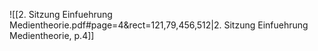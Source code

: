 ![[2. Sitzung Einfuehrung Medientheorie.pdf#page=4&rect=121,79,456,512|2. Sitzung Einfuehrung Medientheorie, p.4]]

